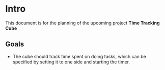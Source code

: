 # Intro
This document is for the planning of the upcoming project **Time Tracking Cube**

## Goals
- The cube should track time spent on doing tasks, which can be specified by setting it to one side
and starting the timer.


